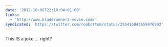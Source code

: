 ```yaml
---
date: '2012-10-08T22:10:04+01:00'
links:
  - 'http://www.bladerunner2-movie.com/'
syndicated: 'https://twitter.com/roobottom/status/255416043659476992'
---
```

This IS a joke … right? 
